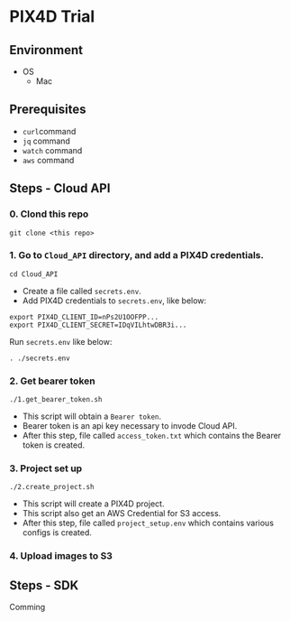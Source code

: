 # PIX4D Trial

## Environment

- OS
  - Mac

## Prerequisites

- `curl`command
- `jq` command
- `watch` command
- `aws` command

## Steps - Cloud API

### 0. Clond this repo

`git clone <this repo>`

### 1. Go to `Cloud_API` directory, and add a PIX4D credentials.

`cd Cloud_API`

- Create a file called `secrets.env`.
- Add PIX4D credentials to `secrets.env`, like below:
```
export PIX4D_CLIENT_ID=nPs2U1OOFPP...
export PIX4D_CLIENT_SECRET=IDqVILhtwDBR3i...
```

Run `secrets.env` like below:

`. ./secrets.env`

### 2. Get bearer token

`./1.get_bearer_token.sh`

- This script will obtain a `Bearer token`.
- Bearer token is an api key necessary to invode Cloud API.
- After this step, file called `access_token.txt` which contains the Bearer token is created. 

### 3. Project set up

`./2.create_project.sh`

- This script will create a PIX4D project.
- This script also get an AWS Credential for S3 access.
- After this step, file called `project_setup.env` which contains various configs is created.

### 4. Upload images to S3


## Steps - SDK

Comming


